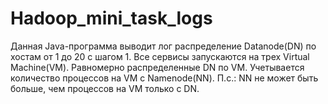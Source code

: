 # Hadoop_mini_task_logs

Данная Java-программа выводит лог распределение Datanode(DN) по хостам от 1 до 20 c шагом 1.
Все сервисы запускаются на трех Virtual Machine(VM). Равномерно распределенные DN по VM. 
Учетывается количество процессов на VM с Namenode(NN). П.с.: NN не может быть больше, чем процессов на VM только с DN. 
